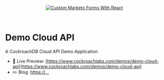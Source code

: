 <p align="center">
  <a href="https://www.cockroachlabs.com/demos/demo-cloud-api">
    <img alt="Custom Marketo Forms With React" src="https://www.cockroachlabs.com/demos/demo-cloud-api/cloud-api-demo-open-graph-image.jpg" />
  </a>
</p>

<br />

# Demo Cloud API

A CockroachDB Cloud API Demo Application

- 🚀 Live Preview:
  [https://www.cockroachlabs.com/demos/demo-cloud-api](https://www.cockroachlabs.com/demos/demo-cloud-api)
- ✏️ Blog: [https://...](https://...)
